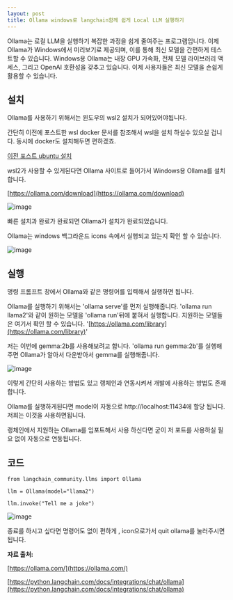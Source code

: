 ```yaml
---
layout: post
title: Ollama windows로 langchain함께 쉽게 Local LLM 실행하기
---
```


Ollama는 로컬 LLM을 실행하기 복잡한 과정을 쉽게 줄여주는 프로그램입니다. 이제 Ollama가 Windows에서 미리보기로 제공되며, 이를 통해 최신 모델을 간편하게 테스트할 수 있습니다. Windows용 Ollama는 내장 GPU 가속화, 전체 모델 라이브러리 액세스, 그리고 OpenAI 호환성을 갖추고 있습니다. 이제 사용자들은 최신 모델을 손쉽게 활용할 수 있습니다.



## 설치
Ollama를 사용하기 위해서는 윈도우의 wsl2 설치가 되어있어야됩니다.

간단히 이전에 포스트한 wsl docker 문서를 참조해서 wsl을 설치 하실수 있으실 겁니다. 동시에 docker도 설치해두면 편하겠죠.

[이전 포스트 ubuntu 설치](https://hypro2.github.io/ubuntu-docker/)

wsl2가 사용할 수 있게된다면 Ollama 사이트로 들어가서 Windows용 Ollama를 설치합니다.

[https://ollama.com/download](https://ollama.com/download)

![image](https://github.com/hypro2/hypro2.github.io/assets/84513149/61c67298-665e-492a-9875-efc01d311c01)


빠른 설치과 완료가 완료되면 Ollama가 설치가 완료되었습니다.

Ollama는 windows 백그라운드 icons 속에서 실행되고 있는지 확인 할 수 있습니다.

![image](https://github.com/hypro2/hypro2.github.io/assets/84513149/63a1fea6-ecdf-42e6-b065-2c9e19517c06)

## 실행

명령 프롬프트 창에서 Ollama와 같은 명령어를 입력해서 실행하면 됩니다.

Ollama를 실행하기 위해서는 'ollama serve'를 먼저 실행해줍니다. 'ollama run llama2'와 같이 원하는 모델을 'ollama run'뒤에 붙혀서 실행합니다. 지원하는 모델들은 여기서 확인 할 수 있습니다. '[https://ollama.com/library](https://ollama.com/library)'

저는 이번에 gemma:2b를 사용해보려고 합니다. 'ollama run gemma:2b'를 실행해주면 Ollama가 알아서 다운받아서 gemma를 실행해줍니다.

![image](https://github.com/hypro2/hypro2.github.io/assets/84513149/83ed2715-8e51-454e-958b-abb0469f9c84)


이렇게 간단히 사용하는 방법도 있고 랭체인과 연동시켜서 개발에 사용하는 방법도 존재합니다.

Ollama를 실행하게된다면 model이 자동으로 http://localhost:11434에 할당 됩니다. 저희는 이것을 사용하면됩니다. 

랭체인에서 지원하는 Ollama를 임포트해서 사용 하신다면 굳이 저 포트를 사용하실 필요 없이 자동으로 연동됩니다. 

## 코드

```
from langchain_community.llms import Ollama

llm = Ollama(model="llama2")

llm.invoke("Tell me a joke")
```
![image](https://github.com/hypro2/hypro2.github.io/assets/84513149/14cbaed7-ca3f-4930-b70b-b1874cd8ab79)



종료를 하시고 싶다면 명령어도 없이 편하게 , icon으로가서 quit ollama를 눌러주시면 됩니다. 

**자료 출처:**

[https://ollama.com/](https://ollama.com/)

[https://python.langchain.com/docs/integrations/chat/ollama](https://python.langchain.com/docs/integrations/chat/ollama)
